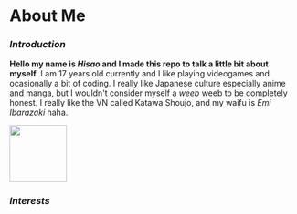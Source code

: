 # About Me

### *Introduction*
**Hello my name is _Hisao_ and I made this repo to talk a little bit about myself.**
I am 17 years old currently and I like playing videogames and ocasionally a bit of coding. I really like Japanese culture especially anime and manga, but I wouldn't consider myself a _weeb_ weeb to be completely honest. I really like the VN called Katawa Shoujo, and my waifu is _Emi Ibarazaki_ haha.

<img src="(images/emi.png)" width="100" height="100">

### *Interests*
